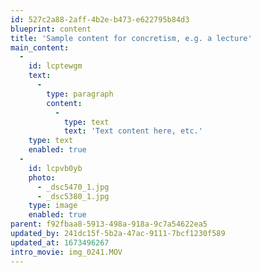 ```yaml
---
id: 527c2a88-2aff-4b2e-b473-e622795b84d3
blueprint: content
title: 'Sample content for concretism, e.g. a lecture'
main_content:
  -
    id: lcptewgm
    text:
      -
        type: paragraph
        content:
          -
            type: text
            text: 'Text content here, etc.'
    type: text
    enabled: true
  -
    id: lcpvb0yb
    photo:
      - _dsc5470_1.jpg
      - _dsc5380_1.jpg
    type: image
    enabled: true
parent: f92fbaa8-5913-498a-918a-9c7a54622ea5
updated_by: 241dc15f-5b2a-47ac-9111-7bcf1230f589
updated_at: 1673496267
intro_movie: img_0241.MOV
---
```


